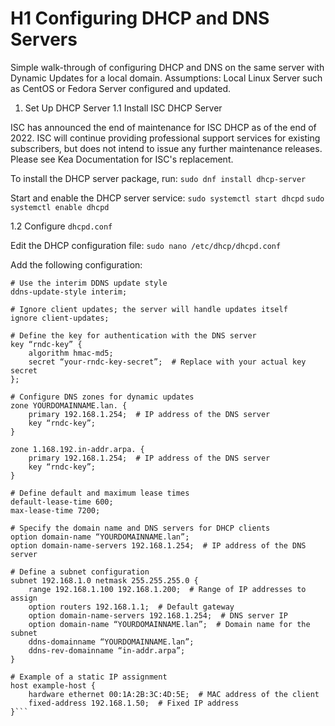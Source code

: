 # H1 Configuring DHCP and DNS Servers

Simple walk-through of configuring DHCP and DNS on the same server with Dynamic Updates for a local domain.
Assumptions: Local Linux Server such as CentOS or Fedora Server configured and updated.

1. Set Up DHCP Server
1.1 Install ISC DHCP Server
   
ISC has announced the end of maintenance for ISC DHCP as of the end of 2022. ISC will continue providing professional support services for existing subscribers, but does not intend to issue any further maintenance releases. Please see Kea Documentation for ISC's replacement.

To install the DHCP server package, run:
`sudo dnf install dhcp-server`

Start and enable the DHCP server service:
`sudo systemctl start dhcpd`
`sudo systemctl enable dhcpd`

1.2 Configure `dhcpd.conf`

Edit the DHCP configuration file:
`sudo nano /etc/dhcp/dhcpd.conf`

Add the following configuration:
```
# Use the interim DDNS update style
ddns-update-style interim;

# Ignore client updates; the server will handle updates itself
ignore client-updates;

# Define the key for authentication with the DNS server
key “rndc-key” {
    algorithm hmac-md5;
    secret “your-rndc-key-secret”;  # Replace with your actual key secret
};

# Configure DNS zones for dynamic updates
zone YOURDOMAINNAME.lan. {
    primary 192.168.1.254;  # IP address of the DNS server
    key “rndc-key”;
}

zone 1.168.192.in-addr.arpa. {
    primary 192.168.1.254;  # IP address of the DNS server
    key “rndc-key”;
}

# Define default and maximum lease times
default-lease-time 600;
max-lease-time 7200;

# Specify the domain name and DNS servers for DHCP clients
option domain-name “YOURDOMAINNAME.lan”;
option domain-name-servers 192.168.1.254;  # IP address of the DNS server

# Define a subnet configuration
subnet 192.168.1.0 netmask 255.255.255.0 {
    range 192.168.1.100 192.168.1.200;  # Range of IP addresses to assign
    option routers 192.168.1.1;  # Default gateway
    option domain-name-servers 192.168.1.254;  # DNS server IP
    option domain-name “YOURDOMAINNAME.lan”;  # Domain name for the subnet
    ddns-domainname “YOURDOMAINNAME.lan”;
    ddns-rev-domainname “in-addr.arpa”;
}

# Example of a static IP assignment
host example-host {
    hardware ethernet 00:1A:2B:3C:4D:5E;  # MAC address of the client
    fixed-address 192.168.1.50;  # Fixed IP address
}```
